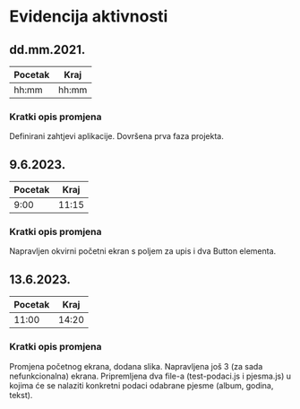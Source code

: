 # Evidencija aktivnosti
## dd.mm.2021.
Pocetak | Kraj
------- | ----
hh:mm   | hh:mm
### Kratki opis promjena
Definirani zahtjevi aplikacije.
Dovršena prva faza projekta.

## 9.6.2023.
Pocetak | Kraj
------- | ----
9:00   | 11:15
### Kratki opis promjena
Napravljen okvirni početni ekran s poljem za upis i dva Button elementa.

## 13.6.2023.
Pocetak | Kraj
------- | ----
11:00   | 14:20
### Kratki opis promjena
Promjena početnog ekrana, dodana slika.
Napravljena još 3 (za sada nefunkcionalna) ekrana.
Pripremljena dva file-a (test-podaci.js i pjesma.js) u kojima će se nalaziti konkretni podaci odabrane pjesme (album, godina, tekst).



